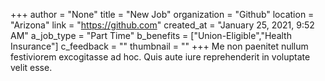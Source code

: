 +++
author = "None"
title = "New Job"
organization = "Github"
location = "Arizona"
link = "https://github.com"
created_at = "January 25, 2021, 9:52 AM"
a_job_type = "Part Time"
b_benefits = ["Union-Eligible","Health Insurance"]
c_feedback = ""
thumbnail = ""
+++
Me non paenitet nullum festiviorem excogitasse ad hoc. Quis aute iure reprehenderit in voluptate velit esse.